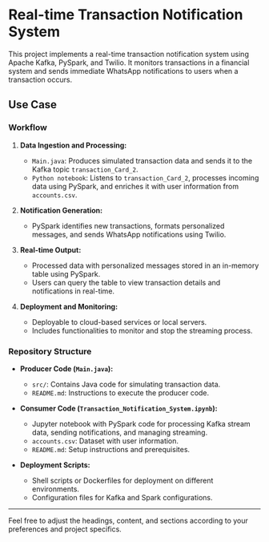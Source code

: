 # Real-time Transaction Notification System

This project implements a real-time transaction notification system using Apache Kafka, PySpark, and Twilio. It monitors transactions in a financial system and sends immediate WhatsApp notifications to users when a transaction occurs.

## Use Case

### Workflow

1. **Data Ingestion and Processing:**
    - `Main.java`: Produces simulated transaction data and sends it to the Kafka topic `transaction_Card_2`.
    - `Python notebook`: Listens to `transaction_Card_2`, processes incoming data using PySpark, and enriches it with user information from `accounts.csv`.

2. **Notification Generation:**
    - PySpark identifies new transactions, formats personalized messages, and sends WhatsApp notifications using Twilio.

3. **Real-time Output:**
    - Processed data with personalized messages stored in an in-memory table using PySpark.
    - Users can query the table to view transaction details and notifications in real-time.

4. **Deployment and Monitoring:**
    - Deployable to cloud-based services or local servers.
    - Includes functionalities to monitor and stop the streaming process.

### Repository Structure

- **Producer Code (`Main.java`):**
    - `src/`: Contains Java code for simulating transaction data.
    - `README.md`: Instructions to execute the producer code.

- **Consumer Code (`Transaction_Notification_System.ipynb`):**
    - Jupyter notebook with PySpark code for processing Kafka stream data, sending notifications, and managing streaming.
    - `accounts.csv`: Dataset with user information.
    - `README.md`: Setup instructions and prerequisites.

- **Deployment Scripts:**
    - Shell scripts or Dockerfiles for deployment on different environments.
    - Configuration files for Kafka and Spark configurations.



---

Feel free to adjust the headings, content, and sections according to your preferences and project specifics.
